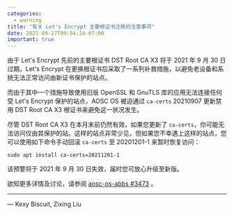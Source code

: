 ```yaml
---
categories:
  - warning
title: "有关 Let's Encrypt 主要根证书迁移的注意事项"
date: 2021-09-27T09:54:24-07:00
important: true
---
```


由于 Let's Encrypt 先前的主要根证书 DST Root CA X3 将于 2021 年 9 月 30 日过期，Let's Encrypt 在更换根证书后采取了一系列补救措施，以避免老设备和系统无法正常访问由新证书保护的站点。

而由于其中一个措施导致使用旧版 OpenSSL 和 GnuTLS 库的应用无法连接任何受 Let's Encrypt 保护的站点，AOSC OS 被迫通过 `ca-certs` 20210907 更新禁用 DST Root CA X3 根证书来避免这一状况发生。

尽管 DST Root CA X3 在本月末前仍然有效，如果您更新了 `ca-certs`，你可能无法访问仅由其保护的站。这样的站点非常少见，但如果您不幸遇上这样的站点，您可以使用如下命令手动回滚 `ca-certs` 至 20201201-1 来暂时恢复访问：

    sudo apt install ca-certs=20211201-1

该预警将于 2021 年 9 月 30 日失效，届时您可放心升级至新版。

欲知更多详情及讨论，请参阅 [aosc-os-abbs #3473](https://github.com/AOSC-Dev/aosc-os-abbs/discussions/3473) 。

---

— Kexy Biscuit, Zixing Liu
